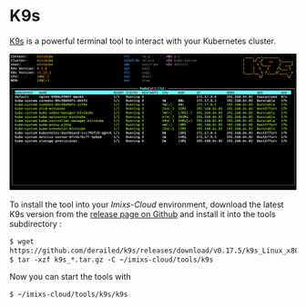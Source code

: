# K9s

[K9s](https://github.com/derailed/k9s) is a powerful terminal tool to interact with your Kubernetes cluster. 


<img src="../../doc/images/k9s.png" />

To install the tool into your _Imixs-Cloud_ environment, download the latest K9s version from the [release page on Github](https://github.com/derailed/k9s/releases) and install it into the tools subdirectory :

	$ wget https://github.com/derailed/k9s/releases/download/v0.17.5/k9s_Linux_x86_64.tar.gz
	$ tar -xzf k9s_*.tar.gz -C ~/imixs-cloud/tools/k9s

Now you can start the tools with

	$ ~/imixs-cloud/tools/k9s/k9s

